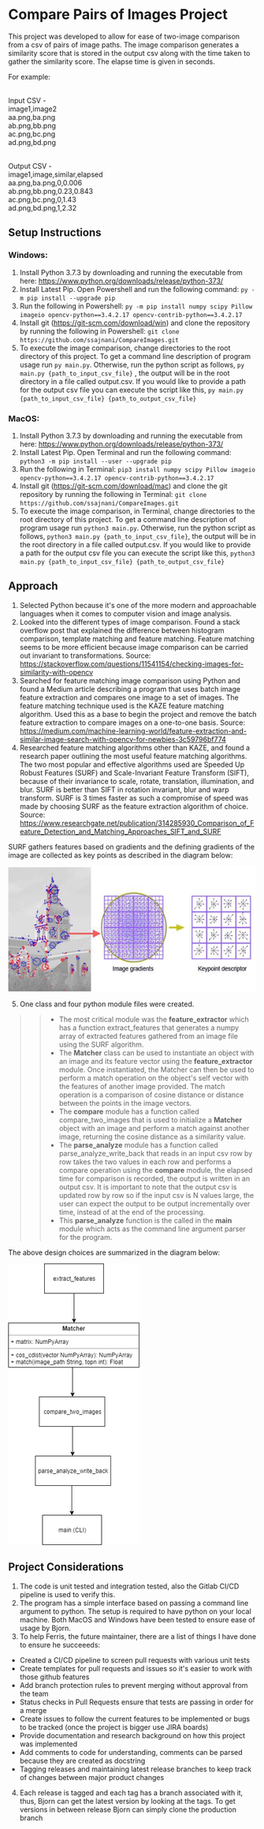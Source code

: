 # Compare Pairs of Images Project

This project was developed to allow for ease of two-image comparison from a csv of pairs of image paths. The image comparison generates a similarity score that is stored in the output csv along with the time taken to gather the similarity score. The elapse time is given in seconds.

For example: 

<br />Input CSV - 
<br />image1,image2 
<br />aa.png,ba.png 
<br />ab.png,bb.png 
<br />ac.png,bc.png 
<br />ad.png,bd.png

<br />Output CSV - 
<br />image1,image,similar,elapsed 
<br />aa.png,ba.png,0,0.006 
<br />ab.png,bb.png,0.23,0.843 
<br />ac.png,bc.png,0,1.43 
<br />ad.png,bd.png,1,2.32

## Setup Instructions

### Windows:

1) Install Python 3.7.3 by downloading and running the executable from here: https://www.python.org/downloads/release/python-373/
2) Install Latest Pip. Open Powershell and run the following command: `py -m pip install --upgrade pip`
3) Run the following in Powershell: `py -m pip install numpy scipy Pillow imageio opencv-python==3.4.2.17 opencv-contrib-python==3.4.2.17`
4) Install git (https://git-scm.com/download/win) and clone the repository by running the following in Powershell: `git clone https://github.com/ssajnani/CompareImages.git`
5) To execute the image comparison, change directories to the root directory of this project. To get a command line description of program usage run `py main.py`. Otherwise, run the python script as follows, `py main.py {path_to_input_csv_file}` , the output will be in the root directory in a file called output.csv. If you would like to provide a path for the output csv file you can execute the script like this, `py main.py {path_to_input_csv_file} {path_to_output_csv_file}`

### MacOS:

1) Install Python 3.7.3 by downloading and running the executable from here: https://www.python.org/downloads/release/python-373/
2) Install Latest Pip. Open Terminal and run the following command: `python3 -m pip install --user --upgrade pip`
3) Run the following in Terminal: `pip3 install numpy scipy Pillow imageio opencv-python==3.4.2.17 opencv-contrib-python==3.4.2.17`
4) Install git (https://git-scm.com/download/mac) and clone the git repository by running the following in Terminal: `git clone https://github.com/ssajnani/CompareImages.git`
5) To execute the image comparison, in Terminal, change directories to the root directory of this project. To get a command line description of program usage run `python3 main.py`. Otherwise, run the python script as follows, `python3 main.py {path_to_input_csv_file}`, the output will be in the root directory in a file called output.csv. If you would like to provide a path for the output csv file you can execute the script like this, `python3 main.py {path_to_input_csv_file} {path_to_output_csv_file}`

## Approach

1) Selected Python because it's one of the more modern and approachable languages when it comes to computer vision and image analysis.
2) Looked into the different types of image comparison. Found a stack overflow post that explained the difference between histogram comparison, template matching and feature matching. Feature matching seems to be more efficient because image comparison can be carried out invariant to transformations. Source: https://stackoverflow.com/questions/11541154/checking-images-for-similarity-with-opencv 
3) Searched for feature matching image comparison using Python and found a Medium article describing a program that uses batch image feature extraction and compares one image to a set of images. The feature matching technique used is the KAZE feature matching algorithm. Used this as a base to begin the project and remove the batch feature extraction to compare images on a one-to-one basis. Source: https://medium.com/machine-learning-world/feature-extraction-and-similar-image-search-with-opencv-for-newbies-3c59796bf774
4) Researched feature matching algorithms other than KAZE, and found a research paper outlining the most useful feature matching algorithms. The two most popular and effective algorithms used are Speeded Up Robust Features (SURF) and Scale-Invariant Feature Transform (SIFT), because of their invariance to scale, rotate, translation, illumination, and blur. SURF is better than SIFT in rotation invariant, blur and warp transform. SURF is 3 times faster as such a compromise of speed was made by choosing SURF as the feature extraction algorithm of choice. Source:  https://www.researchgate.net/publication/314285930_Comparison_of_Feature_Detection_and_Matching_Approaches_SIFT_and_SURF

SURF gathers features based on gradients and the defining gradients of the image are collected as key points as described in the diagram below:

![](images/feature_extraction.jpeg)


5) One class and four python module files were created. 
>>  * The most critical module was the **feature_extractor** which has a function extract_features that generates a numpy array of extracted features gathered from an image file using the SURF algorithm. 
>>  * The **Matcher** class can be used to instantiate an object with an image and its feature vector using the **feature_extractor** module. Once instantiated, the Matcher can then be used to perform a match operation on the object's self vector with the features of another image provided. The match operation is a comparison of cosine distance or distance between the points in the image vectors.
>>  * The **compare** module has a function called compare_two_images that is used to initialize a **Matcher** object with an image and perform a match against another image, returning the cosine distance as a similarity value. 
>>  * The **parse_analyze** module has a function called parse_analyze_write_back that reads in an input csv row by row takes the two values in each row and performs a compare operation using the **compare** module, the elapsed time for comparison is recorded, the output is written in an output csv. It is important to note that the output csv is updated row by row so if the input csv is N values large, the user can expect the output to be output incrementally over time, instead of at the end of the processing. 
>>  * This **parse_analyze** function is the called in the **main** module which acts as the command line argument parser for the program.  

The above design choices are summarized in the diagram below:

![](images/design_diagram.png)

## Project Considerations
1) The code is unit tested and integration tested, also the Gitlab CI/CD pipeline is used to verify this.
2) The program has a simple interface based on passing a command line argument to python. The setup is required to have python on your local machine. Both MacOS and Windows have been tested to ensure ease of usage by Bjorn.
3) To help Ferris, the future maintainer, there are a list of things I have done to ensure he succeeeds:
* Created a CI/CD pipeline to screen pull requests with various unit tests
* Create templates for pull requests and issues so it's easier to work with those github features
* Add branch protection rules to prevent merging without approval from the team
* Status checks in Pull Requests ensure that tests are passing in order for a merge
* Create issues to follow the current features to be implemented or bugs to be tracked (once the project is bigger use JIRA boards)
* Provide documentation and research background on how this project was implemented
* Add comments to code for understanding, comments can be parsed because they are created as docstring
* Tagging releases and maintaining latest release branches to keep track of changes between major product changes
4) Each release is tagged and each tag has a branch associated with it, thus, Bjorn can get the latest version by looking at the tags. To get versions in between release Bjorn can simply clone the production branch


